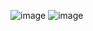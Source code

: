![image](https://github.com/heesoo-park/ForCodeKata/assets/80674868/e5ceb8a4-f25b-4433-bf55-1accf9c6ebc6)
![image](https://github.com/heesoo-park/ForCodeKata/assets/80674868/c2e41044-c21e-4b5f-a757-7a079c9e2ea6)
